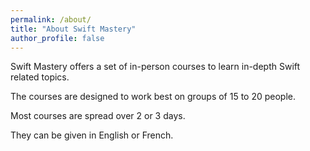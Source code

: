 ```yaml
---
permalink: /about/
title: "About Swift Mastery"
author_profile: false
---
```


Swift Mastery offers a set of in-person courses to learn in-depth Swift related topics.

The courses are designed to work best on groups of 15 to 20 people.

Most courses are spread over 2 or 3 days.

They can be given in English or French.
